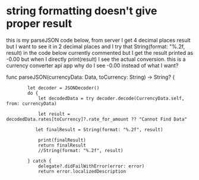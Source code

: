 
# string formatting doesn't give proper result

this is my parseJSON code below, from server I get 4 decimal places result but I want to see it in 2 decimal places and I try that String(format: "%.2f, result) in the code below currently commented but I get the result printed as -0.00 but when I directly print(result) I see the actual conversion. this is a currency converter api app why do I see -0.00 instead of what I want?

func parseJSON(currencyData: Data, toCurrency: String) -> String? {


            let decoder = JSONDecoder()
            do {
                let decodedData = try decoder.decode(CurrencyData.self, from: currencyData)
                
                let result = decodedData.rates[toCurrency]?.rate_for_amount ?? "Cannot Find Data"
                
               let finalResult = String(format: "%.2f", result)
                
                print(finalResult)
                return finalResult
                //String(format: "%.2f", result)
                
            } catch {
                delegate?.didFailWithError(error: error)
                return error.localizedDescription


        